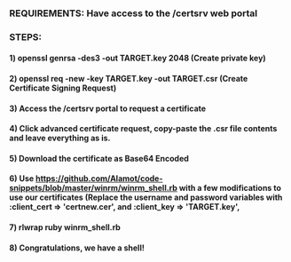 ### REQUIREMENTS: Have access to the /certsrv web portal

### STEPS:

#### 1) openssl genrsa -des3 -out TARGET.key 2048 (Create private key)

#### 2) openssl req -new -key TARGET.key -out TARGET.csr (Create Certificate Signing Request)

#### 3) Access the /certsrv portal to request a certificate

#### 4) Click advanced certificate request, copy-paste the .csr file contents and leave everything as is.

#### 5) Download the certificate as Base64 Encoded

#### 6) Use https://github.com/Alamot/code-snippets/blob/master/winrm/winrm_shell.rb with a few modifications to use our certificates (Replace the username and password variables with :client_cert => 'certnew.cer', and :client_key => 'TARGET.key',

#### 7) rlwrap ruby winrm_shell.rb

#### 8) Congratulations, we have a shell!
